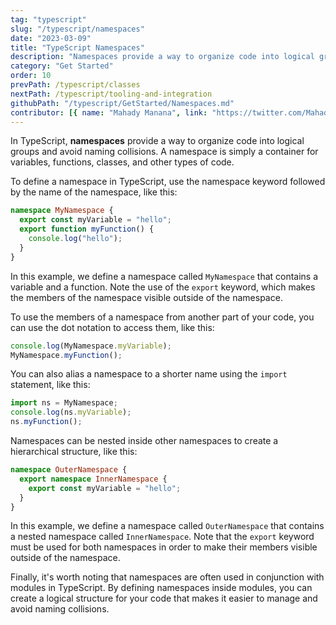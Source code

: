 ```yaml
---
tag: "typescript"
slug: "/typescript/namespaces"
date: "2023-03-09"
title: "TypeScript Namespaces"
description: "Namespaces provide a way to organize code into logical groups and avoid naming collisions."
category: "Get Started"
order: 10
prevPath: /typescript/classes
nextPath: /typescript/tooling-and-integration
githubPath: "/typescript/GetStarted/Namespaces.md"
contributor: [{ name: "Mahady Manana", link: "https://twitter.com/MahadyManana" }, { name: "Haja", link: "https://twitter.com/Haja261M" }]
---
```


In TypeScript, **namespaces** provide a way to organize code into logical groups and avoid naming collisions. A namespace is simply a container for variables, functions, classes, and other types of code.

To define a namespace in TypeScript, use the namespace keyword followed by the name of the namespace, like this:

```typescript
namespace MyNamespace {
  export const myVariable = "hello";
  export function myFunction() {
    console.log("hello");
  }
}
```

In this example, we define a namespace called `MyNamespace` that contains a variable and a function. Note the use of the `export` keyword, which makes the members of the namespace visible outside of the namespace.

To use the members of a namespace from another part of your code, you can use the dot notation to access them, like this:

```typescript
console.log(MyNamespace.myVariable);
MyNamespace.myFunction();
```
You can also alias a namespace to a shorter name using the `import` statement, like this:

```typescript
import ns = MyNamespace;
console.log(ns.myVariable);
ns.myFunction();
```
Namespaces can be nested inside other namespaces to create a hierarchical structure, like this:

```typescript
namespace OuterNamespace {
  export namespace InnerNamespace {
    export const myVariable = "hello";
  }
}
```

In this example, we define a namespace called `OuterNamespace` that contains a nested namespace called `InnerNamespace`. Note that the `export` keyword must be used for both namespaces in order to make their members visible outside of the namespace.

Finally, it's worth noting that namespaces are often used in conjunction with modules in TypeScript. By defining namespaces inside modules, you can create a logical structure for your code that makes it easier to manage and avoid naming collisions.





